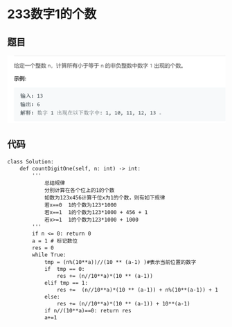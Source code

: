 # 233数字1的个数

## 题目

![avatar](pic/233数字1的个数.png)

## 代码

    class Solution:
        def countDigitOne(self, n: int) -> int:
            '''
                总结规律
                分别计算在各个位上的1的个数
                如数为123x456计算千位x为1的个数，则有如下规律
                若x==0  1的个数为123*1000
                若x==1  1的个数为123*1000 + 456 + 1
                若x>=1  1的个数为123*1000 + 1000
            '''
            if n <= 0: return 0
            a = 1 # 标记数位
            res = 0
            while True:
                tmp = (n%(10**a))//(10 ** (a-1) )#表示当前位置的数字
                if  tmp == 0:
                    res += (n//10**a)*(10 ** (a-1))
                elif tmp == 1:
                    res +=  (n//10**a)*(10 ** (a-1)) + n%(10**(a-1)) + 1
                else:
                    res += (n//10**a)*(10 ** (a-1)) + 10**(a-1)
                if n//(10**a)==0: return res
                a+=1
